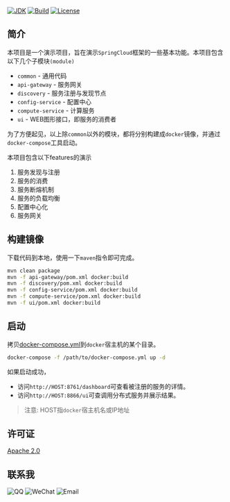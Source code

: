 [![JDK](http://img.shields.io/badge/JDK-v8.0-yellow.svg)](http://www.oracle.com/technetwork/java/javase/downloads/index.html)
[![Build](http://img.shields.io/badge/Build-Maven_2-green.svg)](https://maven.apache.org/)
[![License](http://img.shields.io/badge/License-Apache_2-red.svg)](http://www.apache.org/licenses/LICENSE-2.0)

## 简介

本项目是一个演示项目，旨在演示`SpringCloud`框架的一些基本功能。本项目包含以下几个子模块`(module)`

* `common` - 通用代码
* `api-gateway` - 服务网关
* `discovery` - 服务注册与发现节点
* `config-service` - 配置中心
* `compute-service` - 计算服务
* `ui` - WEB图形接口，即服务的消费者

为了方便起见，以上除`common`以外的模块，都将分别构建成`docker`镜像，并通过`docker-compose`工具启动。

本项目包含以下features的演示

1. 服务发现与注册
2. 服务的消费
3. 服务断熔机制
4. 服务的负载均衡
5. 配置中心化
6. 服务网关

## 构建镜像

下载代码到本地，使用一下`maven`指令即可完成。

```bash
mvn clean package
mvn -f api-gateway/pom.xml docker:build
mvn -f discovery/pom.xml docker:build
mvn -f config-service/pom.xml docker:build
mvn -f compute-service/pom.xml docker:build
mvn -f ui/pom.xml docker:build
```

## 启动

拷贝[docker-compose.yml](docker-compose.yml)到`docker`宿主机的某个目录。

```bash
docker-compose -f /path/to/docker-compose.yml up -d
```

如果启动成功，

* 访问`http://HOST:8761/dashboard`可查看被注册的服务的详情。
* 访问`http://HOST:8866/ui`可查调用分布式服务并展示结果。

> 注意: HOST指`docker`宿主机名或IP地址

## 许可证

[Apache 2.0](LICENSE)

## 联系我

![QQ](http://img.shields.io/badge/QQ-23007067-blue.svg)
![WeChat](http://img.shields.io/badge/WeChat-yingzhor-blue.svg)
![Email](http://img.shields.io/badge/Email-yingzhor@gmail.com-blue.svg)
